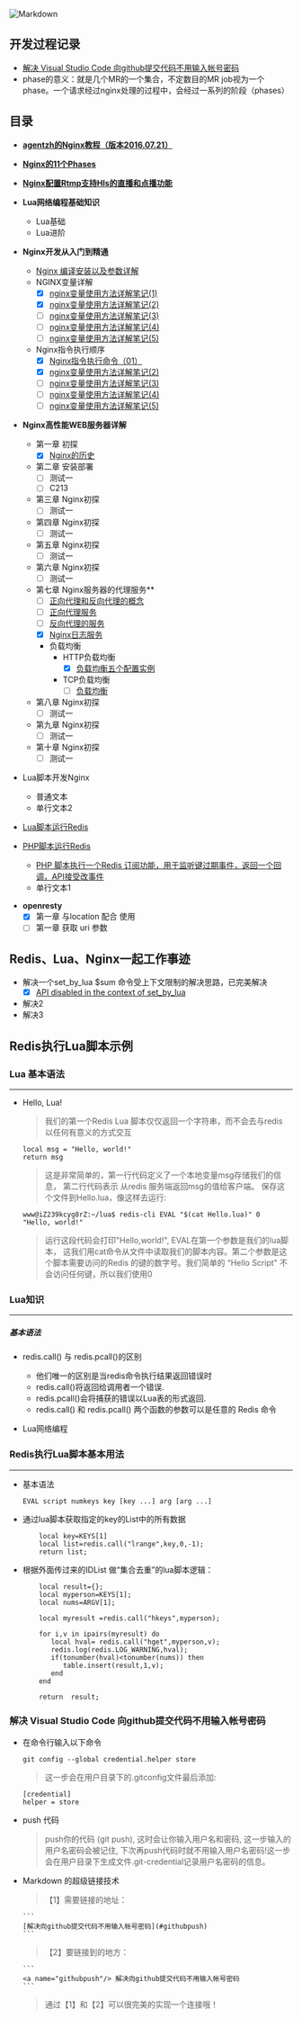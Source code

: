 
![Markdown](https://github.com/Tinywan/Lua-Nginx-Redis/blob/master/Images/Nginx-Phase.png)
## 开发过程记录

+   [解决 Visual Studio Code 向github提交代码不用输入帐号密码](#githubpush)
+   phase的意义：就是几个MR的一个集合，不定数目的MR job视为一个phase。一个请求经过nginx处理的过程中，会经过一系列的阶段（phases）

## <a name="index"/>目录
+ [**agentzh的Nginx教程（版本2016.07.21）**](https://openresty.org/download/agentzh-nginx-tutorials-en.html#00-foreword01)
+ [**Nginx的11个Phases**](https://github.com/Tinywan/Lua-Nginx-Redis/blob/master/Nginx/nginx-phases.md)
+ [**Nginx配置Rtmp支持Hls的直播和点播功能**](https://github.com/Tinywan/Lua-Nginx-Redis/blob/master/Nginx-Rtmp/HLS-live-vod.md)
  
+ **Lua网络编程基础知识**
    * Lua基础
    * Lua进阶
+ **Nginx开发从入门到精通**
    + [Nginx 编译安装以及参数详解](https://github.com/Tinywan/Lua-Nginx-Redis/blob/master/Nginx/nginx-2-config.md)
    + NGINX变量详解
        - [x] [nginx变量使用方法详解笔记(1)](https://github.com/Tinywan/Lua-Nginx-Redis/blob/master/Nginx-Develop/notes-1.md)
        - [x] [nginx变量使用方法详解笔记(2)](https://github.com/Tinywan/Lua-Nginx-Redis/blob/master/Nginx-Develop/notes-2.md)
        - [ ] [nginx变量使用方法详解笔记(3)](https://github.com/Tinywan/Lua-Nginx-Redis/blob/master/Nginx/nginx-2-config.md)
        - [ ] [nginx变量使用方法详解笔记(4)](https://github.com/Tinywan/Lua-Nginx-Redis/blob/master/Nginx/nginx-2-config.md)    
        - [ ] [nginx变量使用方法详解笔记(5)](https://github.com/Tinywan/Lua-Nginx-Redis/blob/master/Nginx/nginx-2-config.md)
    + Nginx指令执行顺序
        - [x] [Nginx指令执行命令（01）](https://github.com/Tinywan/Lua-Nginx-Redis/blob/master/Nginx-Develop/command-order-01.md)
        - [x] [nginx变量使用方法详解笔记(2)](https://github.com/Tinywan/Lua-Nginx-Redis/blob/master/Nginx-Develop/command-order-02.md)
        - [ ] [nginx变量使用方法详解笔记(3)](https://github.com/Tinywan/Lua-Nginx-Redis/blob/master/Nginx-Develop/command-order-03.md)
        - [ ] [nginx变量使用方法详解笔记(4)](https://github.com/Tinywan/Lua-Nginx-Redis/blob/master/Nginx-Develop/command-order-04.md)    
        - [ ] [nginx变量使用方法详解笔记(5)](https://github.com/Tinywan/Lua-Nginx-Redis/blob/master/Nginx-Develop/command-order-05.md)   
+ **Nginx高性能WEB服务器详解**
    + 第一章   初探
        - [x] [Nginx的历史](https://github.com/Tinywan/Lua-Nginx-Redis/blob/master/Nginx/nginx-2-config.md)
    + 第二章   安装部署
        - [ ] 测试一
        - [ ] C213
    * 第三章   Nginx初探
        - [ ] 测试一
    * 第四章   Nginx初探
        - [ ] 测试一
    * 第五章   Nginx初探
        - [ ] 测试一
    * 第六章   Nginx初探
        - [ ] 测试一
    * 第七章   Nginx服务器的代理服务**
        - [ ] [正向代理和反向代理的概念](#title)
        - [ ] [正向代理服务](#title)
        - [ ] [反向代理的服务](#title)
        - [x] [Nginx日志服务](https://github.com/Tinywan/Lua-Nginx-Redis/blob/master/Nginx/Nginx-Web/Nginx-2-Log.md)
        * 负载均衡
            * HTTP负载均衡
                - [x] [负载均衡五个配置实例](https://github.com/Tinywan/Lua-Nginx-Redis/blob/master/Nginx/Nginx-Web/Nginx-7-Proxy.md)
            * TCP负载均衡   
                - [ ] [负载均衡](#title)      
    * 第八章   Nginx初探
        - [ ] 测试一
    * 第九章   Nginx初探
        - [ ] 测试一
    * 第十章   Nginx初探
        - [ ] 测试一     
+ Lua脚本开发Nginx
    * 普通文本
    * 单行文本2
* [Lua脚本运行Redis](#line)

* [PHP脚本运行Redis](#line)
    * [PHP 脚本执行一个Redis 订阅功能，用于监听键过期事件，返回一个回调，API接受改事件](https://github.com/Tinywan/Lua-Nginx-Redis/blob/master/Redis-PHP/Php-Run-Redis-psubscribe/nohupRedisNotify.php)
    * 单行文本1

+ **openresty**
    - [x] 第一章   与location 配合 使用
    - [ ] 第一章   获取 uri 参数

## Redis、Lua、Nginx一起工作事迹
* 解决一个set_by_lua $sum 命令受上下文限制的解决思路，已完美解决
    - [x] [API disabled in the context of set_by_lua](https://github.com/openresty/lua-nginx-module/issues/275)
* 解决2
* 解决3    

## Redis执行Lua脚本示例
### Lua 基本语法
---
*   Hello, Lua!

    > 我们的第一个Redis Lua 脚本仅仅返回一个字符串，而不会去与redis 以任何有意义的方式交互   

    ```
    local msg = "Hello, world!"
    return msg
    ```

    > 这是非常简单的，第一行代码定义了一个本地变量msg存储我们的信息， 第二行代码表示 从redis 服务端返回msg的值给客户端。 保存这个文件到Hello.lua，像这样去运行: 
    
    ```
    www@iZ239kcyg8rZ:~/lua$ redis-cli EVAL "$(cat Hello.lua)" 0
    "Hello, world!"
    ```

    > 运行这段代码会打印"Hello,world!", EVAL在第一个参数是我们的lua脚本， 这我们用cat命令从文件中读取我们的脚本内容。第二个参数是这个脚本需要访问的Redis 的键的数字号。我们简单的 “Hello Script" 不会访问任何键，所以我们使用0
    
### Lua知识
---
##### 基本语法
* redis.call() 与 redis.pcall()的区别

    * 他们唯一的区别是当redis命令执行结果返回错误时
    * redis.call()将返回给调用者一个错误.
    * redis.pcall()会将捕获的错误以Lua表的形式返回.
    *  redis.call() 和 redis.pcall() 两个函数的参数可以是任意的 Redis 命令

* Lua网络编程

### Redis执行Lua脚本基本用法
---
*  基本语法   
    ```
    EVAL script numkeys key [key ...] arg [arg ...]
    ```
*  通过lua脚本获取指定的key的List中的所有数据 
    
    ```
        local key=KEYS[1]
        local list=redis.call("lrange",key,0,-1);
        return list;
    ```
*  根据外面传过来的IDList 做“集合去重”的lua脚本逻辑：     
     ```
         local result={};
         local myperson=KEYS[1];
         local nums=ARGV[1];
         
         local myresult =redis.call("hkeys",myperson);
         
         for i,v in ipairs(myresult) do
            local hval= redis.call("hget",myperson,v);
            redis.log(redis.LOG_WARNING,hval);
            if(tonumber(hval)<tonumber(nums)) then
               table.insert(result,1,v);
            end
         end
         
         return  result;
     ```
### <a name="githubpush"/> 解决 Visual Studio Code 向github提交代码不用输入帐号密码   
*   在命令行输入以下命令
    ```
    git config --global credential.helper store
    ```

    > 这一步会在用户目录下的.gitconfig文件最后添加:

    ```
    [credential]
    helper = store
    ```
*   push 代码

    > push你的代码 (git push), 这时会让你输入用户名和密码, 这一步输入的用户名密码会被记住, 下次再push代码时就不用输入用户名密码!这一步会在用户目录下生成文件.git-credential记录用户名密码的信息。

*   Markdown 的超级链接技术

    > 【1】需要链接的地址：

        ```
        [解决向github提交代码不用输入帐号密码](#githubpush)  
        ```

    > 【2】要链接到的地方：

        ``` 
        <a name="githubpush"/> 解决向github提交代码不用输入帐号密码
        ```
        
    > 通过【1】和【2】可以很完美的实现一个连接哦！



